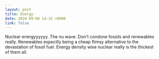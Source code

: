 ```yaml
---
layout: post
title: Energy
date: 2020-09-08 14:32 +0900
link: false
---
```

Nuclear energyyyyyy. The nu wave. Don't condone fossils and renewables really. Renewables especilly being a cheap flimsy alternative to the devastation of fossil fuel. Energy density wise nuclear really is the thickest of them all.